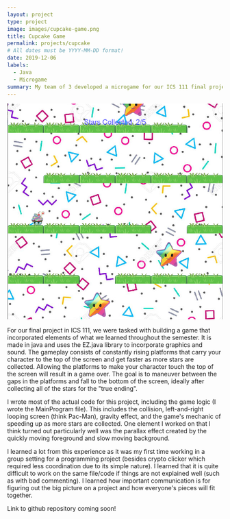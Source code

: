 ```yaml
---
layout: project
type: project
image: images/cupcake-game.png
title: Cupcake Game
permalink: projects/cupcake
# All dates must be YYYY-MM-DD format!
date: 2019-12-06
labels:
  - Java
  - Microgame
summary: My team of 3 developed a microgame for our ICS 111 final project.
---
```


<img class="ui medium right floated rounded image" src="../images/cupcake-game.png">

For our final project in ICS 111, we were tasked with building a game that incorporated elements of what we learned throughout the semester. It is made in java and uses the EZ.java library to incorporate graphics and sound. The gameplay consists of constantly rising platforms that carry your character to the top of the screen and get faster as more stars are collected. Allowing the platforms to make your character touch the top of the screen will result in a game over. The goal is to maneuver between the gaps in the platforms and fall to the bottom of the screen, ideally after collecting all of the stars for the "true ending". 

I wrote most of the actual code for this project, including the game logic (I wrote the MainProgram file). This includes the collision, left-and-right looping screen (think Pac-Man), gravity effect, and the game's mechanic of speeding up as more stars are collected. One element I worked on that I think turned out particularly well was the parallax effect created by the quickly moving foreground and slow moving background.

I learned a lot from this experience as it was my first time working in a group setting for a programming project (besides crypto clicker which required less coordination due to its simple nature). I learned that it is quite difficult to work on the same file/code if things are not explained well (such as with bad commenting). I learned how important communication is for figuring out the big picture on a project and how everyone's pieces will fit together. 

Link to github repository coming soon!




